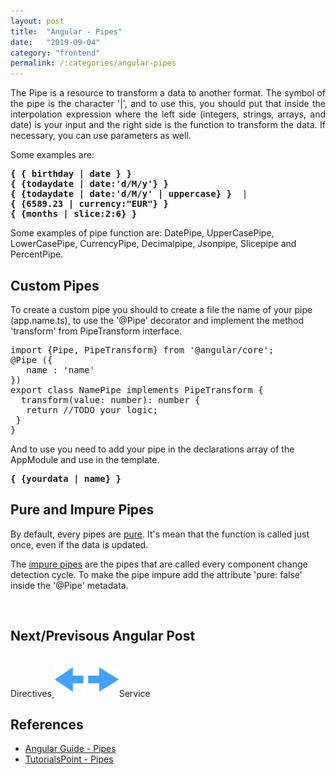 ```yaml
---
layout: post
title:  "Angular - Pipes"
date:   "2019-09-04"
category: "frontend"
permalink: /:categories/angular-pipes
---
```


<p style="text-align: justify;">The Pipe is a resource to transform a data to another format. The symbol of the pipe is the character '|', and to use this, you should put that inside the interpolation expression where the left side (integers, strings, arrays, and date) is your input and the right side is the function to transform the data. If necessary, you can use parameters as well.</p>

Some examples are:
<pre>
<b>{ { birthday | date } }</b>
<b>{ {todaydate | date:'d/M/y'} }</b>
<b>{ {todaydate | date:'d/M/y' | uppercase} }</b>  |  
<b>{ {6589.23 | currency:"EUR"} }</b>
<b>{ {months | slice:2:6} }</b>   
</pre>

Some examples of pipe function are:  DatePipe, UpperCasePipe, LowerCasePipe, CurrencyPipe, Decimalpipe, Jsonpipe, Slicepipe and PercentPipe.

<h2>Custom Pipes</h2>

To create a custom pipe you should to create a file the name of your pipe (app.name.ts), to use the '@Pipe' decorator and implement the method 'transform' from PipeTransform interface.

<pre>
import {Pipe, PipeTransform} from '@angular/core';
@Pipe ({
   name : 'name'
})
export class NamePipe implements PipeTransform {
  transform(value: number): number {
   return //TODO your logic;
 }
}
</pre>

And to use you need to add your pipe in the declarations array of the AppModule and use in the template.

<pre><b>{ {yourdata | name} }</b> </pre>

<h2>Pure and Impure Pipes</h2>

By default, every pipes are <a href="https://angular.io/guide/pipes#pure-pipes">pure</a>. It's mean that the function is called just once, even if the data is updated.

The <a href="https://angular.io/guide/pipes#impure-pipes">impure pipes</a> are the pipes that are called every component change detection cycle. To make the pipe impure add the attribute 'pure: false' inside the '@Pipe' metadata.

<br/>
<h2>Next/Previsous Angular Post</h2>
<br/>
Directives<a href="https://fabiana2611.github.io/angular/angular-directives" class="btn btn-primary">
<img src="/img/angular/previous.png" width="50" height="50" ></a>
<a href="https://fabiana2611.github.io/angular/angular-service" class="btn btn-primary">
<img src="/img/angular/next.png" width="50" height="50" ></a>Service

<h2>References</h2>

<ul>
  <li><a href="https://angular.io/guide/pipes">Angular Guide - Pipes</a></li>
  <li><a href="https://www.tutorialspoint.com/angular7/angular7_pipes.htm">TutorialsPoint - Pipes</a></li>
</ul>
